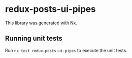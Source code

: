 # redux-posts-ui-pipes

This library was generated with [Nx](https://nx.dev).

## Running unit tests

Run `nx test redux-posts-ui-pipes` to execute the unit tests.
